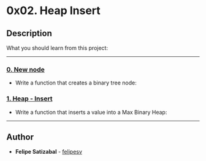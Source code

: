 # 0x02. Heap Insert

## Description
What you should learn from this project:

---

### [0. New node](./0-binary_tree_node.c)
* Write a function that creates a binary tree node:


### [1. Heap - Insert](./1-heap_insert.c)
* Write a function that inserts a value into a Max Binary Heap:

---

## Author
* **Felipe Satizabal** - [felipesv](https://github.com/felipesv)